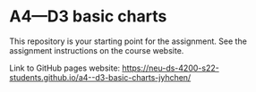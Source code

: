 # A4—D3 basic charts

This repository is your starting point for the assignment. See the assignment instructions on the course website.

Link to GitHub pages website: https://neu-ds-4200-s22-students.github.io/a4--d3-basic-charts-jyhchen/
